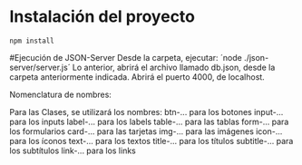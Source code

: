 # Instalación del proyecto
`npm install`

#Ejecución de JSON-Server
Desde la carpeta, ejecutar: 
´node ./json-server/server.js´
Lo anterior, abrirá el archivo llamado db.json, desde la carpeta anteriormente indicada. 
Abrirá el puerto 4000, de localhost. 


Nomenclatura de nombres: 

Para las Clases, se utilizará los nombres: 
btn-... para los botones
input-... para los inputs
label-... para los labels
table-... para las tablas
form-... para los formularios
card-... para las tarjetas
img-... para las imágenes
icon-... para los íconos
text-... para los textos
title-... para los títulos
subtitle-... para los subtítulos
link-... para los links